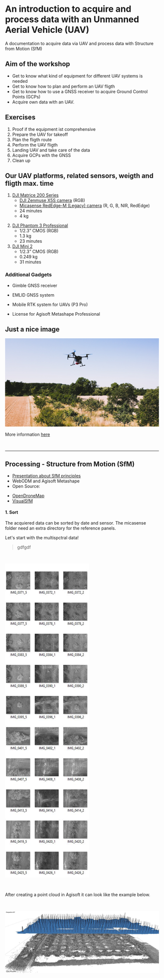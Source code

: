 # An introduction to acquire and process data with an Unmanned Aerial Vehicle (UAV)
A documentation to acquire data via UAV and process data with Structure from Motion (SfM) 

## Aim of the workshop
* Get to know what kind of equipment for different UAV systems is needed
* Get to know how to plan and perform an UAV fligth
* Get to know how to use a GNSS receiver to acquire Ground Control Points (GCPs)
* Acquire own data with an UAV.


## Exercises
1. Proof if the equipment ist comprehensive
2. Prepare the UAV for takeoff
3. Plan the fligth route 
4. Perform the UAV fligth
5. Landing UAV and take care of the data
6. Acquire GCPs with the GNSS
7. Clean up

## Our UAV platforms, related sensors, weigth and fligth max. time
1. [DJI Matrice 200 Series](https://www.dji.com/matrice-200-series)
     * [DJI Zenmuse X5S camera](https://www.dji.com/zenmuse-x5s) (RGB)
     * [Micasense RedEdge-M (Legacy) camera](https://support.micasense.com/hc/en-us/articles/360001485134-Getting-Started-With-RedEdge-M-Legacy-) (R, G, B, NIR, RedEdge)
     * 24 minutes
     * 4 kg
     
<!-- ![RedEdge-M spectral bands](images/RedEdge-M_bands_User_Manual.png "MicaSense RedEdge-M spectral resolution") -->
<!-- <img src="images/RedEdge-M_bands_User_Manual_spectral_bands.png"
     alt="DMicaSense RedEdge-M spectral resolution" width=250/> -->
 
  
2. [DJI Phantom 3 Professional](https://www.dji.com/phantom-3-pro?site=brandsite&from=insite_search)
    * 1/2.3” CMOS (RGB)
    * 1.3 kg
    * 23 minutes
3. [DJI Mini 2](https://store.dji.com/product/mini-2?gclid=CjwKCAiAl9efBhAkEiwA4ToriiKMlmGKfPlxCbG1N3XQUkcqFHg9xXjMrqLKxbfWwHxQ7Q1gixHzJBoCFAYQAvD_BwE&vid=99411&set_region=US&from=store-nav)
    * 1/2.3” CMOS (RGB)
    * 0.249 kg
    * 31 minutes







### Additional Gadgets
- Gimble GNSS receiver
- EMLID GNSS system
- Mobile RTK system for UAVs (P3 Pro)




- License for Agisoft Metashape Professional

## Just a nice image

![Image UAV flying](images/Image_UAV_rgeo_crop.jpg "UAV monitoring orchards")


More information [here](https://rgeo.de/en/p/streuobst/)



<br>


--- 

## Processing - Structure from Motion (SfM)

* [Presentation about SfM principles](https://www.youtube.com/watch?v=iJTqlb7gsWY)
* WebODM and Agisoft Metashape
* Open Source: 
 - [OpenDroneMap](https://www.opendronemap.org/webodm/)
 - [VisualSfM](http://ccwu.me/vsfm/index.html)

#### 1. Sort

The acquiered data can be sorted by date and sensor. The micasense folder need an extra directory for the reference panels.

Let's start with the multispctral data!

> gdfgdf
> 

<br>

![UAV imagery](images/example_uav_imagery.JPG "UAV imagery")

<br>

After creating a point cloud in Agisoft it can look like the example below.

<br>

![Point cloud](images/example_pointcloud.JPG "3D point cloud")







